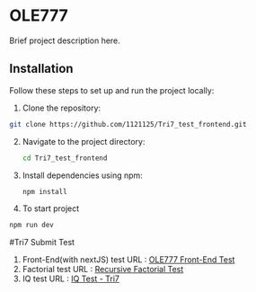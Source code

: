 # OLE777

Brief project description here.

## Installation

Follow these steps to set up and run the project locally:

1. Clone the repository:

```bash
git clone https://github.com/1121125/Tri7_test_frontend.git
```

2. Navigate to the project directory:

   ```bash
   cd Tri7_test_frontend
   ```

3. Install dependencies using npm:

   ```bash
   npm install
   ```

4. To start project

```bash
npm run dev
```

#Tri7 Submit Test

1. Front-End(with nextJS) test URL :
   [OLE777 Front-End Test](https://github.com/1121125/Tri7_test_frontend.git)
2. Factorial test URL : [Recursive Factorial Test](https://github.com/1121125/Tri7_test_recursiveFactorial.git)
3. IQ test URL : [IQ Test - Tri7](https://github.com/1121125/Tri7_test_iqTest.git)

